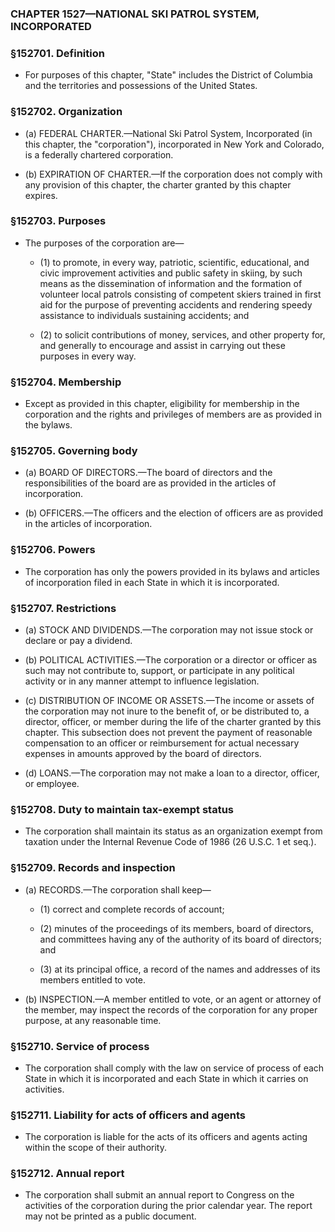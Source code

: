 ### **CHAPTER 1527—NATIONAL SKI PATROL SYSTEM, INCORPORATED**

### §152701. Definition
* For purposes of this chapter, "State" includes the District of Columbia and the territories and possessions of the United States.

### §152702. Organization
* (a) FEDERAL CHARTER.—National Ski Patrol System, Incorporated (in this chapter, the "corporation"), incorporated in New York and Colorado, is a federally chartered corporation.

* (b) EXPIRATION OF CHARTER.—If the corporation does not comply with any provision of this chapter, the charter granted by this chapter expires.

### §152703. Purposes
* The purposes of the corporation are—

  * (1) to promote, in every way, patriotic, scientific, educational, and civic improvement activities and public safety in skiing, by such means as the dissemination of information and the formation of volunteer local patrols consisting of competent skiers trained in first aid for the purpose of preventing accidents and rendering speedy assistance to individuals sustaining accidents; and

  * (2) to solicit contributions of money, services, and other property for, and generally to encourage and assist in carrying out these purposes in every way.

### §152704. Membership
* Except as provided in this chapter, eligibility for membership in the corporation and the rights and privileges of members are as provided in the bylaws.

### §152705. Governing body
* (a) BOARD OF DIRECTORS.—The board of directors and the responsibilities of the board are as provided in the articles of incorporation.

* (b) OFFICERS.—The officers and the election of officers are as provided in the articles of incorporation.

### §152706. Powers
* The corporation has only the powers provided in its bylaws and articles of incorporation filed in each State in which it is incorporated.

### §152707. Restrictions
* (a) STOCK AND DIVIDENDS.—The corporation may not issue stock or declare or pay a dividend.

* (b) POLITICAL ACTIVITIES.—The corporation or a director or officer as such may not contribute to, support, or participate in any political activity or in any manner attempt to influence legislation.

* (c) DISTRIBUTION OF INCOME OR ASSETS.—The income or assets of the corporation may not inure to the benefit of, or be distributed to, a director, officer, or member during the life of the charter granted by this chapter. This subsection does not prevent the payment of reasonable compensation to an officer or reimbursement for actual necessary expenses in amounts approved by the board of directors.

* (d) LOANS.—The corporation may not make a loan to a director, officer, or employee.

### §152708. Duty to maintain tax-exempt status
* The corporation shall maintain its status as an organization exempt from taxation under the Internal Revenue Code of 1986 (26 U.S.C. 1 et seq.).

### §152709. Records and inspection
* (a) RECORDS.—The corporation shall keep—

  * (1) correct and complete records of account;

  * (2) minutes of the proceedings of its members, board of directors, and committees having any of the authority of its board of directors; and

  * (3) at its principal office, a record of the names and addresses of its members entitled to vote.


* (b) INSPECTION.—A member entitled to vote, or an agent or attorney of the member, may inspect the records of the corporation for any proper purpose, at any reasonable time.

### §152710. Service of process
* The corporation shall comply with the law on service of process of each State in which it is incorporated and each State in which it carries on activities.

### §152711. Liability for acts of officers and agents
* The corporation is liable for the acts of its officers and agents acting within the scope of their authority.

### §152712. Annual report
* The corporation shall submit an annual report to Congress on the activities of the corporation during the prior calendar year. The report may not be printed as a public document.